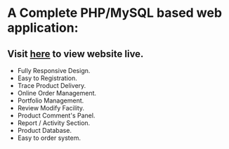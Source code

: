 # A Complete PHP/MySQL based web application:

## Visit [here](http://devarifkhan.great-site.net/) to view website live.

 - Fully Responsive Design.
 - Easy to Registration.
 - Trace Product Delivery.
 - Online Order Management.
 - Portfolio Management.
 - Review Modify Facility.
 - Product Comment's Panel.
 - Report / Activity Section.
 - Product Database.
 - Easy to order system.
